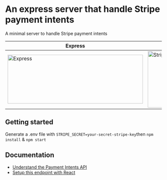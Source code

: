 # An express server that handle Stripe payment intents
A minimal server to handle Stripe payment intents

| Express | Stripe |
|--|--|
| <img src="https://expressjs.com/images/express-facebook-share.png" alt="Express" width="435" height="157"> | <img src="https://upload.wikimedia.org/wikipedia/commons/thumb/b/ba/Stripe_Logo%2C_revised_2016.svg/1280px-Stripe_Logo%2C_revised_2016.svg.png" alt="Stripe" width="1280" height="182"> |

## Getting started 
Generate a .env file with ```STRIPE_SECRET=your-secret-stripe-key```then
```npm install``` &
```npm start```

## Documentation
- [Understand the Payment Intents API](https://stripe.com/docs/payments/payment-intents)
- [Setup this endpoint with React](https://www.youtube.com/watch?v=w1oLdAPyuok)